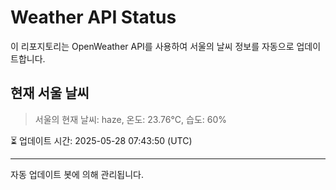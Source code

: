 
# Weather API Status

이 리포지토리는 OpenWeather API를 사용하여 서울의 날씨 정보를 자동으로 업데이트합니다.

## 현재 서울 날씨
> 서울의 현재 날씨: haze, 온도: 23.76°C, 습도: 60%

⏳ 업데이트 시간: 2025-05-28 07:43:50 (UTC)

---
자동 업데이트 봇에 의해 관리됩니다.
